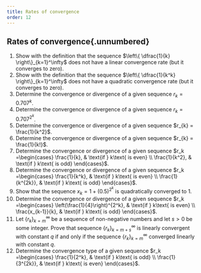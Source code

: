 ```yaml
---
title: Rates of convergence
order: 12
---
```


## Rates of convergence{.unnumbered}

1. Show with the definition that the sequence $\left\{ \dfrac{1}{k} \right\}_{k=1}^\infty$ does not have a linear convergence rate (but it converges to zero).
1. Show with the definition that the sequence $\left\{ \dfrac{1}{k^k} \right\}_{k=1}^\infty$ does not have a quadratic convergence rate (but it converges to zero).
1. Determine the convergence or divergence of a given sequence $r_{k} = 0.707^k$.
1. Determine the convergence or divergence of a given sequence $r_{k} = 0.707^{2^k}$.
1. Determine the convergence or divergence of a given sequence $r_{k} = \frac{1}{k^2}$.
1. Determine the convergence or divergence of a given sequence $r_{k} = \frac{1}{k!}$.
1. Determine the convergence or divergence of a given sequence $r_k =\begin{cases} \frac{1}{k}, & \text{if } k\text{ is even} \\ \frac{1}{k^2}, & \text{if } k\text{ is odd} \end{cases}$.
1. Determine the convergence or divergence of a given sequence $r_k =\begin{cases} \frac{1}{k^k}, & \text{if } k\text{ is even} \\ \frac{1}{k^{2k}}, & \text{if } k\text{ is odd} \end{cases}$.
1. Show that the sequence $x_k = 1 + (0.5)^{2^k}$ is quadratically converged to $1$.
1. Determine the convergence or divergence of a given sequence $r_k =\begin{cases} \left(\frac{1}{4}\right)^{2^k}, & \text{if } k\text{ is even} \\ \frac{x_{k-1}}{k}, & \text{if } k\text{ is odd} \end{cases}$.
1. Let $\left\{ r_k \right\}_{k=m}^\infty$ be a sequence of non-negative numbers and let $s > 0$ be some integer. Prove that sequence $\left\{ r_k \right\}_{k=m+s}^\infty$ is linearly convergent with constant $q$ if and only if the sequence $\left\{ r_k \right\}_{k=m}^\infty$ converged linearly with constant $q$.
1. Determine the convergence type of a given sequence $r_k =\begin{cases} \frac{1}{2^k}, & \text{if } k\text{ is odd} \\ \frac{1}{3^{2k}}, & \text{if } k\text{ is even} \end{cases}$.
